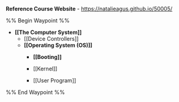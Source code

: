 **Reference Course Website** - https://natalieagus.github.io/50005/

%% Begin Waypoint %%
- **[[The Computer System]]**
	- [[Device Controllers]]
	- **[[Operating System (OS)]]**
		- **[[Booting]]**

		- [[Kernel]]
		- [[User Program]]

%% End Waypoint %%
